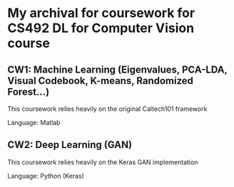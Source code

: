 # My archival for coursework for CS492 DL for Computer Vision course
## CW1: Machine Learning (Eigenvalues, PCA-LDA, Visual Codebook, K-means, Randomized Forest...)
This coursework relies heavily on the original Caltech101 framework

Language: Matlab
## CW2: Deep Learning (GAN)
This coursework relies heavily on the Keras GAN implementation

Language: Python (Keras)
